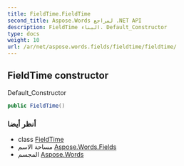 ```yaml
---
title: FieldTime.FieldTime
second_title: Aspose.Words لمراجع .NET API
description: FieldTime البناء. Default_Constructor
type: docs
weight: 10
url: /ar/net/aspose.words.fields/fieldtime/fieldtime/
---
```

## FieldTime constructor

Default_Constructor

```csharp
public FieldTime()
```

### أنظر أيضا

* class [FieldTime](../)
* مساحة الاسم [Aspose.Words.Fields](../../fieldtime/)
* المجسم [Aspose.Words](../../../)


